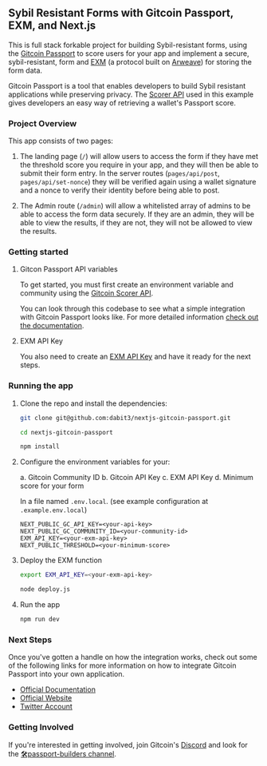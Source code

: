## Sybil Resistant Forms with Gitcoin Passport, EXM, and Next.js

This is full stack forkable project for building Sybil-resistant forms, using the
[Gitcoin Passport](https://passport.gitcoin.co/) to score users for your app and implement a secure, sybil-resistant, form and [EXM](https://exm.dev/) (a protocol built on [Arweave](https://www.arweave.org/)) for storing the form data.

Gitcoin Passport is a tool that enables developers to build Sybil resistant
applications while preserving privacy. The [Scorer
API](https://scorer.gitcoin.co/) used in this example gives developers an easy
way of retrieving a wallet's Passport score.

### Project Overview

This app consists of two pages:

1. The landing page (`/`) will allow users to access the form if they have met the threshold score you require in your app, and they will then be able to submit their form entry. In the server routes (`pages/api/post`, `pages/api/set-nonce`) they will be verified again using a wallet signature and a nonce to verify their identity before being able to post.

2. The Admin route (`/admin`) will allow a whitelisted array of admins to be able to access the form data securely. If they are an admin, they will be able to view the results, if they are not, they will not be allowed to view the results.

### Getting started

1. Gitcon Passport API variables

    To get started, you must first create an environment variable and community using the [Gitcoin Scorer API](https://scorer.gitcoin.co/).

    You can look through this codebase to see what a simple integration with Gitcoin Passport looks like. For more detailed information [check out the documentation](https://docs.passport.gitcoin.co/).

2. EXM API Key

    You also need to create an [EXM API Key](https://exm.dev/app) and have it ready for the next steps.

### Running the app

1. Clone the repo and install the dependencies:

    ```sh
    git clone git@github.com:dabit3/nextjs-gitcoin-passport.git

    cd nextjs-gitcoin-passport

    npm install
    ```

2. Configure the environment variables for your:

    a. Gitcoin Community ID
    b. Gitcoin API Key
    c. EXM API Key
    d. Minimum score for your form

   In a file named `.env.local`. (see example configuration at
   `.example.env.local`)

    ```
    NEXT_PUBLIC_GC_API_KEY=<your-api-key>
    NEXT_PUBLIC_GC_COMMUNITY_ID=<your-community-id>
    EXM_API_KEY=<your-exm-api-key>
    NEXT_PUBLIC_THRESHOLD=<your-minimum-score>
    ```

3. Deploy the EXM function

    ```sh
    export EXM_API_KEY=<your-exm-api-key>

    node deploy.js
    ```

4. Run the app

    ```sh
    npm run dev
    ```

### Next Steps

Once you've gotten a handle on how the integration works, check out some of the
following links for more information on how to integrate Gitcoin Passport into
your own application.

- [Official Documentation](https://docs.passport.gitcoin.co/)
- [Official Website](https://go.gitcoin.co/passport?utm_source=awesome-passports&utm_medium=referral&utm_content=Passport)
- [Twitter Account](https://twitter.com/gitcoinpassport)

### Getting Involved

If you're interested in getting involved, join Gitcoin's
[Discord](https://gitcoin.co/discord) and look for the [🛠passport-builders
channel](https://discord.com/channels/562828676480237578/986222591096279040).

